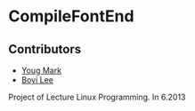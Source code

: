 CompileFontEnd
==============

## Contributors
- [Youg Mark](https://github.com/Yougmark)
- [Boyi Lee](https://github.com/sxmx1111)

Project of Lecture Linux Programming. In 6.2013

